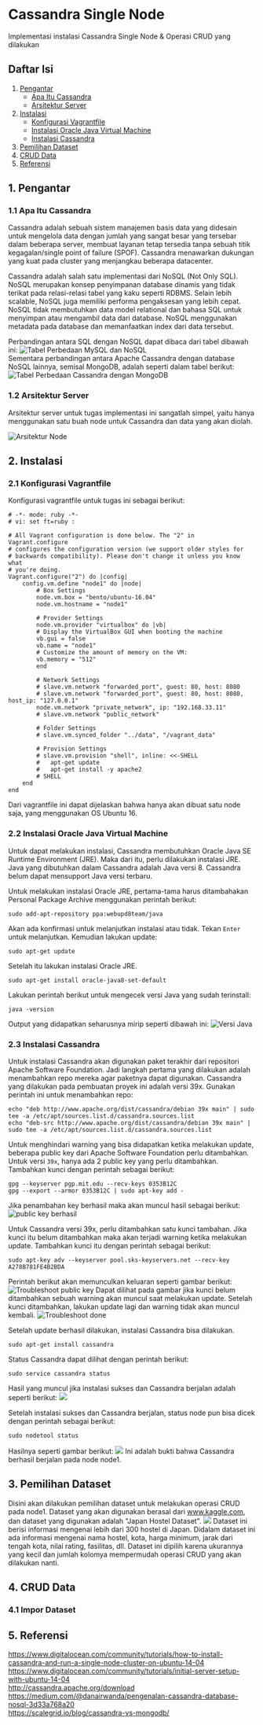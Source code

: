 # Cassandra Single Node
Implementasi instalasi Cassandra Single Node & Operasi CRUD yang dilakukan

## Daftar Isi
1. [Pengantar](#1-pengantar)
    -   [Apa Itu Cassandra](#11-apa-itu-cassandra)
    -   [Arsitektur Server](#12-arsitektur-server)
2. [Instalasi](#2-instalasi)
    -   [Konfigurasi Vagrantfile](#21-konfigurasi-vagrantfile)
    -   [Instalasi Oracle Java Virtual Machine](#22-instalasi-oracle-java-virtual-machine)
    -   [Instalasi Cassandra](#23-instalasi-cassandra)
3. [Pemilihan Dataset](#3-dataset)
4. [CRUD Data](#4-crud)
5. [Referensi](#5-referensi)

## 1. Pengantar
### 1.1 Apa Itu Cassandra
Cassandra adalah sebuah sistem manajemen basis data yang didesain untuk mengelola data dengan jumlah yang sangat besar yang tersebar dalam beberapa server, membuat layanan tetap tersedia tanpa sebuah titik kegagalan/single point of failure (SPOF). Cassandra menawarkan dukungan yang kuat pada cluster yang menjangkau beberapa datacenter.

Cassandra adalah salah satu implementasi dari NoSQL (Not Only SQL). NoSQL merupakan konsep penyimpanan database dinamis yang tidak terikat pada relasi-relasi tabel yang kaku seperti RDBMS. Selain lebih scalable, NoSQL juga memiliki performa pengaksesan yang lebih cepat. NoSQL tidak membutuhkan data model relational dan bahasa SQL untuk menyimpan atau mengambil data dari database. NoSQL menggunakan metadata pada database dan memanfaatkan index dari data tersebut.

Perbandingan antara SQL dengan NoSQL dapat dibaca dari tabel dibawah ini:
![Tabel Perbedaan MySQL dan NoSQL](/tugas4-Cassandra-Single-Node/pictures/perbedaan-mysql-nosql.PNG)
<br>
Sementara perbandingan antara Apache Cassandra dengan database NoSQL lainnya, semisal MongoDB, adalah seperti dalam tabel berikut:
![Tabel Perbedaan Cassandra dengan MongoDB](/tugas4-Cassandra-Single-Node/pictures/perbedaan-cassandra-mongodb.PNG)

### 1.2 Arsitektur Server
Arsitektur server untuk tugas implementasi ini sangatlah simpel, yaitu hanya menggunakan satu buah node untuk Cassandra dan data yang akan diolah.

![Arsitektur Node](/tugas4-Cassandra-Single-Node/pictures/arsitektur.PNG)

## 2. Instalasi
### 2.1 Konfigurasi Vagrantfile
Konfigurasi vagrantfile untuk tugas ini sebagai berikut:
```
# -*- mode: ruby -*-
# vi: set ft=ruby :

# All Vagrant configuration is done below. The "2" in Vagrant.configure
# configures the configuration version (we support older styles for
# backwards compatibility). Please don't change it unless you know what
# you're doing.
Vagrant.configure("2") do |config|
	config.vm.define "node1" do |node|
		# Box Settings
		node.vm.box = "bento/ubuntu-16.04"
		node.vm.hostname = "node1"

		# Provider Settings
		node.vm.provider "virtualbox" do |vb|
		# Display the VirtualBox GUI when booting the machine
		vb.gui = false
		vb.name = "node1"
		# Customize the amount of memory on the VM:
		vb.memory = "512"
		end

		# Network Settings
		# slave.vm.network "forwarded_port", guest: 80, host: 8080
		# slave.vm.network "forwarded_port", guest: 80, host: 8080, host_ip: "127.0.0.1"
		node.vm.network "private_network", ip: "192.168.33.11"
		# slave.vm.network "public_network"

		# Folder Settings
		# slave.vm.synced_folder "../data", "/vagrant_data"

		# Provision Settings
		# slave.vm.provision "shell", inline: <<-SHELL
		#   apt-get update
		#   apt-get install -y apache2
		# SHELL
	end
end
```
Dari vagrantfile ini dapat dijelaskan bahwa hanya akan dibuat satu node saja, yang menggunakan OS Ubuntu 16.

### 2.2 Instalasi Oracle Java Virtual Machine
Untuk dapat melakukan instalasi, Cassandra membutuhkan Oracle Java SE Runtime Environment (JRE). Maka dari itu, perlu dilakukan instalasi JRE. Java yang dibutuhkan dalam Cassandra adalah Java versi 8. Cassandra belum dapat mensupport Java versi terbaru.

Untuk melakukan instalasi Oracle JRE, pertama-tama harus ditambahakan Personal Package Archive menggunakan perintah berikut:
```
sudo add-apt-repository ppa:webupd8team/java
```
Akan ada konfirmasi untuk melanjutkan instalasi atau tidak. Tekan ``Enter`` untuk melanjutkan.
Kemudian lakukan update:
```
sudo apt-get update
```
Setelah itu lakukan instalasi Oracle JRE.
```
sudo apt-get install oracle-java8-set-default
```
Lakukan perintah berikut untuk mengecek versi Java yang sudah terinstall:
```
java -version
```
Output yang didapatkan seharusnya mirip seperti dibawah ini:
![Versi Java](/tugas4-Cassandra-Single-Node/pictures/java-version.PNG)

### 2.3 Instalasi Cassandra
Untuk instalasi Cassandra akan digunakan paket terakhir dari repositori Apache Software Foundation. Jadi langkah pertama yang dilakukan adalah menambahkan repo mereka agar paketnya dapat digunakan. Cassandra yang dilakukan pada pembuatan proyek ini adalah versi 39x. Gunakan perintah ini untuk menambahkan repo:
```
echo "deb http://www.apache.org/dist/cassandra/debian 39x main" | sudo tee -a /etc/apt/sources.list.d/cassandra.sources.list
echo "deb-src http://www.apache.org/dist/cassandra/debian 39x main" | sudo tee -a /etc/apt/sources.list.d/cassandra.sources.list
```
Untuk menghindari warning yang bisa didapatkan ketika melakukan update, beberapa public key dari Apache Software Foundation perlu ditambahkan. Untuk versi ``39x``, hanya ada 2 public key yang perlu ditambahkan. Tambahkan kunci dengan perintah sebagai berikut:
```
gpg --keyserver pgp.mit.edu --recv-keys 0353B12C
gpg --export --armor 0353B12C | sudo apt-key add -
```
Jika penambahan key berhasil maka akan muncul hasil sebagai berikut:
![public key berhasil](/tugas4-Cassandra-Single-Node/pictures/add-key.PNG)

Untuk Cassandra versi 39x, perlu ditambahkan satu kunci tambahan. Jika kunci itu belum ditambahkan maka akan terjadi warning ketika melakukan update. Tambahkan kunci itu dengan perintah sebagai berikut:
```
sudo apt-key adv --keyserver pool.sks-keyservers.net --recv-key A278B781FE4B2BDA
```
Perintah berikut akan memunculkan keluaran seperti gambar berikut:
![Troubleshoot public key](/tugas4-Cassandra-Single-Node/pictures/key-troubleshoot.PNG)
Dapat dilihat pada gambar jika kunci belum ditambahkan sebuah warning akan muncul saat melakukan update. Setelah kunci ditambahkan, lakukan update lagi dan warning tidak akan muncul kembali.
![Troubleshoot done](/tugas4-Cassandra-Single-Node/pictures/troubleshoot-done.PNG)

Setelah update berhasil dilakukan, instalasi Cassandra bisa dilakukan.
```
sudo apt-get install cassandra
```

Status Cassandra dapat dilihat dengan perintah berikut:
```
sudo service cassandra status
```
Hasil yang muncul jika instalasi sukses dan Cassandra berjalan adalah seperti berikut:
![](/tugas4-Cassandra-Single-Node/pictures/Capture.PNG)

Setelah instalasi sukses dan Cassandra berjalan, status node pun bisa dicek dengan perintah sebagai berikut:
```
sudo nodetool status
```
Hasilnya seperti gambar berikut:
![](/tugas4-Cassandra-Single-Node/pictures/nodetool-berhasil.PNG)
Ini adalah bukti bahwa Cassandra berhasil berjalan pada node node1.

## 3. Pemilihan Dataset
Disini akan dilakukan pemilihan dataset untuk melakukan operasi CRUD pada node1. Dataset yang akan digunakan berasal dari www.kaggle.com, dan dataset yang digunakan adalah "Japan Hostel Dataset". 
![](/tugas4-Cassandra-Single-Node/pictures/dataset.PNG)
Dataset ini berisi informasi mengenai lebih dari 300 hostel di Japan. Didalam dataset ini ada informasi mengenai nama hostel, kota, harga minimum, jarak dari tengah kota, nilai rating, fasilitas, dll.
Dataset ini dipilih karena ukurannya yang kecil dan jumlah kolomya mempermudah operasi CRUD yang akan dilakukan nanti.

## 4. CRUD Data
### 4.1 Impor Dataset


## 5. Referensi
https://www.digitalocean.com/community/tutorials/how-to-install-cassandra-and-run-a-single-node-cluster-on-ubuntu-14-04<br>
https://www.digitalocean.com/community/tutorials/initial-server-setup-with-ubuntu-14-04<br>
http://cassandra.apache.org/download<br>
https://medium.com/@danairwanda/pengenalan-cassandra-database-nosql-3d33a768a20<br>
https://scalegrid.io/blog/cassandra-vs-mongodb/<br>

